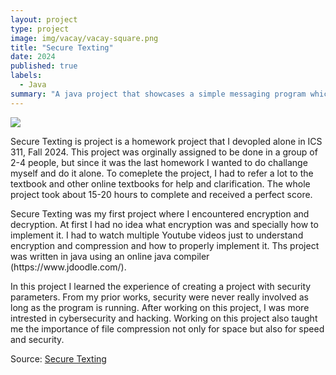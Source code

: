 ```yaml
---
layout: project
type: project
image: img/vacay/vacay-square.png
title: "Secure Texting"
date: 2024
published: true
labels:
  - Java
summary: "A java project that showcases a simple messaging program which includes encryption that I developed in ICS 311."
---
```


<img class="img-fluid" src="../img/vacay/vacay-home-page.png">
<p>
Secure Texting is project is a homework project that I devopled alone in ICS 311, Fall 2024. This project was orginally assigned to be done in a group of 2-4 people, but since it was the last homework I wanted to do challange myself and do it alone. To comeplete the project, I had to refer a lot to the textbook and other online textbooks for help and clarification. The whole project took about 15-20 hours to complete and received a perfect score. 
</p>
<p>
Secure Texting was my first project where I encountered encryption and decryption. At first I had no idea what encryption was and specially how to implement it. I had to watch multiple Youtube videos just to understand encryption and compression and how to properly implement it. Ths project was written in java using an online java compiler (https://www.jdoodle.com/). 
</p>
<p>
In this project I learned the experience of creating a project with security parameters. From my prior works, security were never really involved as long as the program is running. After working on this project, I was more intrested in cybersecurity and hacking. Working on this project also taught me the importance of file compression not only for space but also for speed and security.
</p>

<script src="https://gist.github.com/dominic-isaac-molina/d4bf2fdb8a95f7029b22fa1a6ec9bdf1.js"></script>
 
Source: <a href="https://github.com/dominic-isaac-molina/Secure-Texting">Secure Texting</a>
